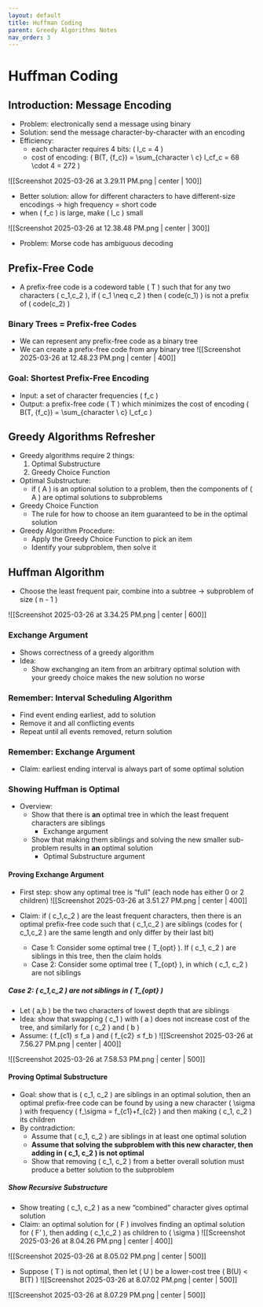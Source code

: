 ```yaml
---
layout: default
title: Huffman Coding
parent: Greedy Algorithms Notes
nav_order: 3
---
```

# Huffman Coding

## Introduction: Message Encoding
- Problem: electronically send a message using binary
- Solution: send the message character-by-character with an encoding
- Efficiency:
	- each character requires 4 bits: \( l_c = 4 \)
	- cost of encoding: \( B(T, {f_c}) = \sum_{character \ c} l_cf_c = 68 \cdot 4 = 272 \)

![[Screenshot 2025-03-26 at 3.29.11 PM.png | center | 100]]

- Better solution: allow for different characters to have different-size encodings → high frequency = short code
- when \( f_c \) is large, make \( l_c \) small

![[Screenshot 2025-03-26 at 12.38.48 PM.png | center | 300]]

- Problem: Morse code has ambiguous decoding

## Prefix-Free Code
- A prefix-free code is a codeword table \( T \) such that for any two characters \( c_1,c_2 \), if \( c_1 \neq c_2 \) then \( code(c_1) \) is not a prefix of \( code(c_2) \)

### Binary Trees = Prefix-free Codes
- We can represent any prefix-free code as a binary tree
- We can create a prefix-free code from any binary tree
![[Screenshot 2025-03-26 at 12.48.23 PM.png | center | 400]]

### Goal: Shortest Prefix-Free Encoding
- Input: a set of character frequencies \( f_c \)
- Output: a prefix-free code \( T \) which minimizes the cost of encoding \( B(T, {f_c}) = \sum_{character \ c} l_cf_c \)

## Greedy Algorithms Refresher
- Greedy algorithms require 2 things:
	1. Optimal Substructure
	2. Greedy Choice Function
- Optimal Substructure:
	- if \( A \) is an optional solution to a problem, then the components of \( A \) are optimal solutions to subproblems
- Greedy Choice Function
	- The rule for how to choose an item guaranteed to be in the optimal solution
- Greedy Algorithm Procedure:
	- Apply the Greedy Choice Function to pick an item
	- Identify your subproblem, then solve it

## Huffman Algorithm
- Choose the least frequent pair, combine into a subtree → subproblem of size \( n - 1 \)

![[Screenshot 2025-03-26 at 3.34.25 PM.png | center | 600]]

### Exchange Argument
- Shows correctness of a greedy algorithm
- Idea:
	- Show exchanging an item from an arbitrary optimal solution with your greedy choice makes the new solution no worse

### Remember: Interval Scheduling Algorithm
- Find event ending earliest, add to solution
- Remove it and all conflicting events
- Repeat until all events removed, return solution

### Remember: Exchange Argument
- Claim: earliest ending interval is always part of some optimal solution

### Showing Huffman is Optimal
- Overview:
	- Show that there is **an** optimal tree in which the least frequent characters are siblings
		- Exchange argument
	- Show that making them siblings and solving the new smaller sub-problem results in **an** optimal solution
		- Optimal Substructure argument

#### Proving Exchange Argument
- First step: show any optimal tree is “full” (each node has either 0 or 2 children)
![[Screenshot 2025-03-26 at 3.51.27 PM.png | center | 400]]

- Claim: if \( c_1,c_2 \) are the least frequent characters, then there is an optimal prefix-free code such that \( c_1,c_2 \) are siblings (codes for \( c_1,c_2 \) are the same length and only differ by their last bit)
	- Case 1: Consider some optimal tree \( T_{opt} \). If \( c_1, c_2 \) are siblings in this tree, then the claim holds
	- Case 2: Consider some optimal tree \( T_{opt} \), in which \( c_1, c_2 \) are not siblings

##### Case 2: \( c_1,c_2 \) are not siblings in \( T_{opt} \)
- Let \( a,b \) be the two characters of lowest depth that are siblings
- Idea: show that swapping \( c_1 \) with \( a \) does not increase cost of the tree, and similarly for \( c_2 \) and \( b \)
- Assume: \( f_{c1} ≤ f_a \) and \( f_{c2} ≤ f_b \)
![[Screenshot 2025-03-26 at 7.56.27 PM.png | center | 400]]

![[Screenshot 2025-03-26 at 7.58.53 PM.png | center | 500]]

#### Proving Optimal Substructure
- Goal: show that is \( c_1, c_2 \) are siblings in an optimal solution, then an optimal prefix-free code can be found by using a new character \( \sigma \) with frequency \( f_\sigma = f_{c1}+f_{c2} \) and then making \( c_1, c_2 \) its children
- By contradiction:
	- Assume that \( c_1, c_2 \) are siblings in at least one optimal solution
	- **Assume that solving the subproblem with this new character, then adding in \( c_1, c_2 \) is not optimal**
	- Show that removing \( c_1, c_2 \) from a better overall solution must produce a better solution to the subproblem

##### Show Recursive Substructure
- Show treating \( c_1, c_2 \) as a new “combined” character gives optimal solution
- Claim: an optimal solution for \( F \) involves finding an optimal solution for \( F’ \), then adding \( c_1,c_2 \) as children to \( \sigma \)
![[Screenshot 2025-03-26 at 8.04.26 PM.png | center | 400]]

![[Screenshot 2025-03-26 at 8.05.02 PM.png | center | 500]]

- Suppose \( T \) is not optimal, then let \( U \) be a lower-cost tree \( B(U) < B(T) \)
![[Screenshot 2025-03-26 at 8.07.02 PM.png | center | 500]]

![[Screenshot 2025-03-26 at 8.07.29 PM.png | center | 500]]
